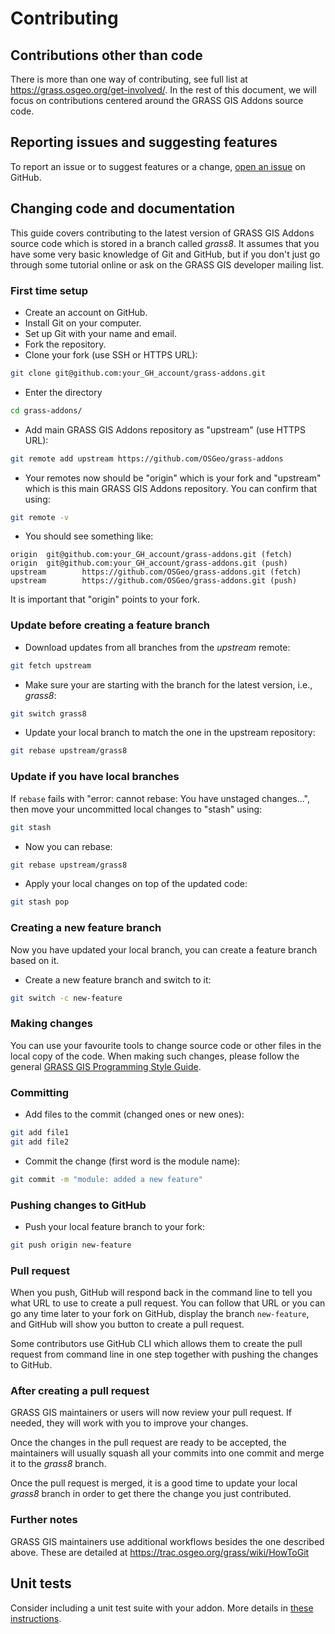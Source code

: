 # Contributing

## Contributions other than code

There is more than one way of contributing, see full list at
<https://grass.osgeo.org/get-involved/>.
In the rest of this document, we will focus on contributions centered
around the GRASS GIS Addons source code.

## Reporting issues and suggesting features

To report an issue or to suggest features or a change,
[open an issue](https://github.com/OSGeo/grass-addons/issues/new/choose)
on GitHub.

## Changing code and documentation

This guide covers contributing to the latest version of GRASS GIS Addons
source code which is stored in a branch called _grass8_.
It assumes that you have some very basic knowledge of Git and GitHub,
but if you don't just go through some tutorial online or ask on the
GRASS GIS developer mailing list.

### First time setup

* Create an account on GitHub.
* Install Git on your computer.
* Set up Git with your name and email.
* Fork the repository.
* Clone your fork (use SSH or HTTPS URL):

```bash
git clone git@github.com:your_GH_account/grass-addons.git
```

* Enter the directory

```bash
cd grass-addons/
```

* Add main GRASS GIS Addons repository as "upstream" (use HTTPS URL):

```bash
git remote add upstream https://github.com/OSGeo/grass-addons
```

* Your remotes now should be "origin" which is your fork and "upstream" which
  is this main GRASS GIS Addons repository. You can confirm that using:

```bash
git remote -v
```

* You should see something like:

```text
origin  git@github.com:your_GH_account/grass-addons.git (fetch)
origin  git@github.com:your_GH_account/grass-addons.git (push)
upstream        https://github.com/OSGeo/grass-addons.git (fetch)
upstream        https://github.com/OSGeo/grass-addons.git (push)
```

It is important that "origin" points to your fork.

### Update before creating a feature branch

* Download updates from all branches from the _upstream_ remote:

```bash
git fetch upstream
```

* Make sure your are starting with the branch for the latest version, i.e., _grass8_:

```bash
git switch grass8
```

* Update your local branch to match the one in the upstream repository:

```bash
git rebase upstream/grass8
```

### Update if you have local branches

If `rebase` fails with "error: cannot rebase: You have unstaged changes...",
then move your uncommitted local changes to "stash" using:

```bash
git stash
```

* Now you can rebase:

```bash
git rebase upstream/grass8
```

* Apply your local changes on top of the updated code:

```bash
git stash pop
```

### Creating a new feature branch

Now you have updated your local branch, you can create a feature branch
based on it.

* Create a new feature branch and switch to it:

```bash
git switch -c new-feature
```

### Making changes

You can use your favourite tools to change source code or other files
in the local copy of the code. When making such changes, please follow the
general [GRASS GIS Programming Style Guide](https://github.com/OSGeo/grass/blob/main/doc/development/style_guide.md).

### Committing

* Add files to the commit (changed ones or new ones):

```bash
git add file1
git add file2
```

* Commit the change (first word is the module name):

```bash
git commit -m "module: added a new feature"
```

### Pushing changes to GitHub

* Push your local feature branch to your fork:

```bash
git push origin new-feature
```

### Pull request

When you push, GitHub will respond back in the command line to tell
you what URL to use to create a pull request. You can follow that URL
or you can go any time later to your fork on GitHub, display the
branch `new-feature`, and GitHub will show you button to create
a pull request.

Some contributors use GitHub CLI which allows them to create the pull request
from command line in one step together with pushing the changes to GitHub.

### After creating a pull request

GRASS GIS maintainers or users will now review your pull request.
If needed, they will work with you to improve your changes.

Once the changes in the pull request are ready to be accepted,
the maintainers will usually squash all your commits into one commit and merge it
to the _grass8_ branch.

Once the pull request is merged, it is a good time to update your
local _grass8_ branch in order to get there the change you just contributed.

### Further notes

GRASS GIS maintainers use additional workflows besides the one described
above. These are detailed at <https://trac.osgeo.org/grass/wiki/HowToGit>

## Unit tests

Consider including a unit test suite with your addon. More details in [these
instructions](doc/development/submitting/UNIT_TESTS.md).
